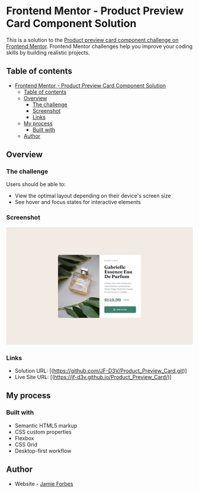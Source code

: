 # Frontend Mentor - Product Preview Card Component Solution

This is a solution to the [Product preview card component challenge on Frontend Mentor](https://www.frontendmentor.io/challenges/product-preview-card-component-GO7UmttRfa). Frontend Mentor challenges help you improve your coding skills by building realistic projects.

## Table of contents

- [Frontend Mentor - Product Preview Card Component Solution](#frontend-mentor---product-preview-card-component-solution)
  - [Table of contents](#table-of-contents)
  - [Overview](#overview)
    - [The challenge](#the-challenge)
    - [Screenshot](#screenshot)
    - [Links](#links)
  - [My process](#my-process)
    - [Built with](#built-with)
  - [Author](#author)

## Overview

### The challenge

Users should be able to:

- View the optimal layout depending on their device's screen size
- See hover and focus states for interactive elements

### Screenshot

![](./images/Layout_Screenshot.png)

### Links

- Solution URL: [(https://github.com/JF-D3V/Product_Preview_Card.git)]
- Live Site URL: [(https://jf-d3v.github.io/Product_Preview_Card/)]

## My process

### Built with

- Semantic HTML5 markup
- CSS custom properties
- Flexbox
- CSS Grid
- Desktop-first workflow

## Author

- Website - [Jamie Forbes](https://github.com/JF-D3V)
